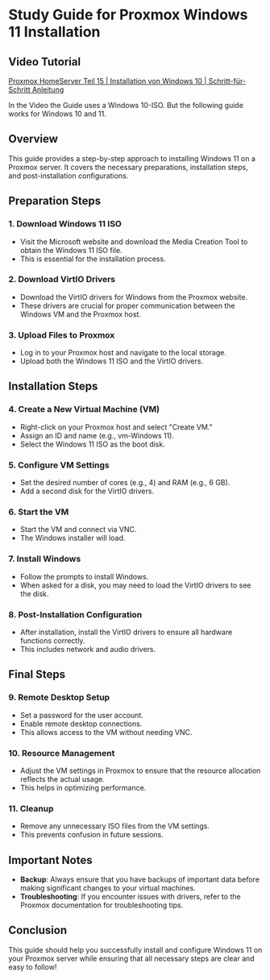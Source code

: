 # Study Guide for Proxmox Windows 11 Installation

## Video Tutorial
[Proxmox HomeServer Teil 15 | Installation von Windows 10 | Schritt-für-Schritt Anleitung](https://www.youtube.com/watch?v=9Ehgzgg-X48&list=PLRcp6YbTf6Qk3pIZnrKBTEJ8lQl5NZujz)

In the Video the Guide uses a Windows 10-ISO. But the following guide works for Windows 10 and 11.

## Overview

This guide provides a step-by-step approach to installing Windows 11 on a Proxmox server. It covers the necessary preparations, installation steps, and post-installation configurations.

## Preparation Steps

### 1. Download Windows 11 ISO
- Visit the Microsoft website and download the Media Creation Tool to obtain the Windows 11 ISO file.
- This is essential for the installation process.

### 2. Download VirtIO Drivers
- Download the VirtIO drivers for Windows from the Proxmox website.
- These drivers are crucial for proper communication between the Windows VM and the Proxmox host.

### 3. Upload Files to Proxmox
- Log in to your Proxmox host and navigate to the local storage.
- Upload both the Windows 11 ISO and the VirtIO drivers.

## Installation Steps

### 4. Create a New Virtual Machine (VM)
- Right-click on your Proxmox host and select "Create VM."
- Assign an ID and name (e.g., vm-Windows 11).
- Select the Windows 11 ISO as the boot disk.

### 5. Configure VM Settings
- Set the desired number of cores (e.g., 4) and RAM (e.g., 6 GB).
- Add a second disk for the VirtIO drivers.

### 6. Start the VM
- Start the VM and connect via VNC.
- The Windows installer will load.

### 7. Install Windows
- Follow the prompts to install Windows.
- When asked for a disk, you may need to load the VirtIO drivers to see the disk.

### 8. Post-Installation Configuration
- After installation, install the VirtIO drivers to ensure all hardware functions correctly.
- This includes network and audio drivers.

## Final Steps

### 9. Remote Desktop Setup
- Set a password for the user account.
- Enable remote desktop connections.
- This allows access to the VM without needing VNC.

### 10. Resource Management
- Adjust the VM settings in Proxmox to ensure that the resource allocation reflects the actual usage.
- This helps in optimizing performance.

### 11. Cleanup
- Remove any unnecessary ISO files from the VM settings.
- This prevents confusion in future sessions.

## Important Notes

- **Backup**: Always ensure that you have backups of important data before making significant changes to your virtual machines.
- **Troubleshooting**: If you encounter issues with drivers, refer to the Proxmox documentation for troubleshooting tips.

## Conclusion

This guide should help you successfully install and configure Windows 11 on your Proxmox server while ensuring that all necessary steps are clear and easy to follow!